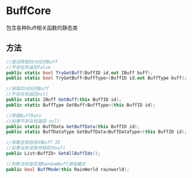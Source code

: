 <h1>BuffCore</h1>

包含各种Buff相关函数的静态类

<h2>方法</h2>

```csharp
//尝试获取ID对应的Buff
//不存在则返回false
public static bool TryGetBuff(BuffID id,out IBuff buff);
public static bool TryGetBuff<BuffType>(BuffID id,out BuffType buff);
```

```csharp
//获取ID对应的Buff
//不存在则返回null
public static IBuff GetBuff(this BuffID id);
public static BuffType GetBuff<BuffType>(this BuffID id);

```

```csharp
//获取BuffData
//如果不存在则返回 null
public static BuffData GetBuffData(this BuffID id);
public static BuffDataType GetBuffData<BuffDataType>(this BuffID id);
```

```csharp
//获取全部启用的Buff ID
//如果当前没有存档则为null
public List<BuffID> GetAllBuffIds();
```

```csharp
//判断当前是否是RandomBuff游戏模式
public bool BuffMode(this RainWorld rainworld);
```

